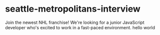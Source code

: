 # seattle-metropolitans-interview
Join the newest NHL franchise! We're looking for a junior JavaScript developer who's excited to work in a fast-paced environment.
hello world

